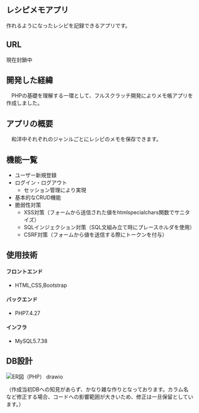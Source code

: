 ## レシピメモアプリ

 作れるようになったレシピを記録できるアプリです。


## URL
現在封鎖中


## 開発した経緯

　PHPの基礎を理解する一環として、フルスクラッチ開発によりメモ帳アプリを作成しました。


## アプリの概要
　和洋中それぞれのジャンルごとにレシピのメモを保存できます。

## 機能一覧
- ユーザー新規登録
- ログイン・ログアウト
  - セッション管理により実現
- 基本的なCRUD機能
- 脆弱性対策
  - XSS対策（フォームから送信された値をhtmlspecialchars関数でサニタイズ）
  - SQLインジェクション対策（SQL文組み立て時にプレースホルダを使用）
  - CSRF対策（フォームから値を送信する際にトークンを付与）

## 使用技術
#### フロントエンド
- HTML,CSS,Bootstrap

#### バックエンド
- PHP7.4.27

#### インフラ
- MySQL5.7.38

## DB設計
![ER図（PHP） drawio](https://user-images.githubusercontent.com/78774242/176359595-863da3a2-e5c0-43ee-bd31-6c8630e9d116.png)

（作成当初DBへの知見があらず、かなり雑な作りとなっております。カラム名など修正する場合、コードへの影響範囲が大きいため、修正は一旦保留としています。）

